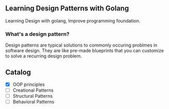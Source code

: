 ## Learning Design Patterns with Golang 
Learning Design with golang, Improve programming foundation.

### What's a design pattern?
Design patterns are typical solutions to commonly occuring problmes in software design.
They are like pre-made blueprints that you can customize to solve a recurring design problem.


## Catalog
- [x] OOP principles 
- [ ] Creational Patterns
- [ ] Structural Patterns
- [ ] Behavioral Patterns